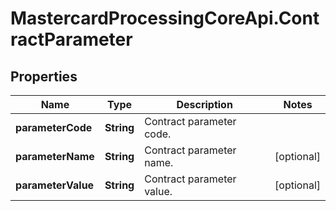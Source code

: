 # MastercardProcessingCoreApi.ContractParameter

## Properties

Name | Type | Description | Notes
------------ | ------------- | ------------- | -------------
**parameterCode** | **String** | Contract parameter code.  | 
**parameterName** | **String** | Contract parameter name.  | [optional] 
**parameterValue** | **String** | Contract parameter value.  | [optional] 


